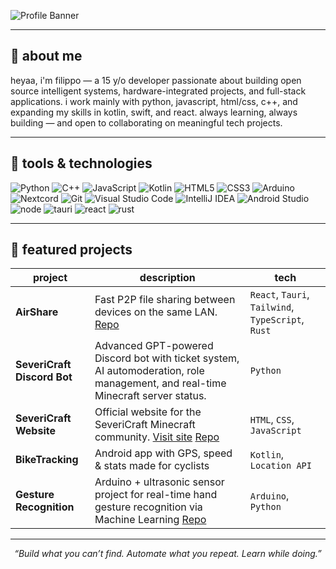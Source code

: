 ![Profile Banner](https://i.imgur.com/XwEjqih.gif)

---

## 🧠 about me

heyaa, i'm filippo — a 15 y/o developer passionate about building open source intelligent systems, hardware-integrated projects, and full-stack applications.
i work mainly with python, javascript, html/css, c++, and expanding my skills in kotlin, swift, and react.
always learning, always building — and open to collaborating on meaningful tech projects.

---

## 🚀 tools & technologies

![Python](https://img.shields.io/badge/python-3776AB?style=for-the-badge&logo=python&logoColor=white)
![C++](https://img.shields.io/badge/C++-00599C?style=flat-square&logo=C%2B%2B&logoColor=white)
![JavaScript](https://img.shields.io/badge/javascript-%23323330.svg?style=for-the-badge&logo=javascript&logoColor=%23F7DF1E)
![Kotlin](https://img.shields.io/badge/kotlin-7F52FF?style=for-the-badge&logo=kotlin&logoColor=white)
![HTML5](https://img.shields.io/badge/html5-E34F26?style=for-the-badge&logo=html5&logoColor=white)
![CSS3](https://img.shields.io/badge/css3-1572B6?style=for-the-badge&logo=css3&logoColor=white)
![Arduino](https://img.shields.io/badge/arduino-00979D?style=for-the-badge&logo=arduino&logoColor=white)
![Nextcord](https://img.shields.io/badge/nextcord-5865F2?style=for-the-badge&logo=discord&logoColor=white)
![Git](https://img.shields.io/badge/git-F05032?style=for-the-badge&logo=git&logoColor=white)
![Visual Studio Code](https://img.shields.io/badge/Visual%20Studio%20Code-007ACC?logo=visualstudiocode&logoColor=fff&style=plastic)
![IntelliJ IDEA](https://img.shields.io/badge/Intellij%20Idea-000?logo=intellij-idea&style=for-the-badge)
![Android Studio](https://img.shields.io/badge/Android%20Studio-3DDC84?style=flat&logo=android-studio&logoColor=white)
![node](https://camo.githubusercontent.com/20434f82ad2b368819a5009c31dd493a6fab8872c2b14252f07608bd9321830a/68747470733a2f2f696d672e736869656c64732e696f2f62616467652f6e6f64652e6a732d3644413535462e7376673f7374796c653d666f722d7468652d6261646765266c6f676f3d6e6f64652e6a73266c6f676f436f6c6f723d7768697465)
![tauri](https://camo.githubusercontent.com/78cf56d566ada049cbac68973b9c2055b66c6463d15a0d93ab650b1926bcb5ac/68747470733a2f2f696d672e736869656c64732e696f2f62616467652f74617572692d2532334646433133312e7376673f7374796c653d666f722d7468652d6261646765266c6f676f3d7461757269266c6f676f436f6c6f723d626c61636b)
![react](https://camo.githubusercontent.com/f93e05694a6f01f2f6a37713a454a942442a5ff2b33083891096a6f7e57842f8/68747470733a2f2f696d672e736869656c64732e696f2f62616467652f72656163742d2532333230323332612e7376673f7374796c653d666f722d7468652d6261646765266c6f676f3d7265616374266c6f676f436f6c6f723d253233363144414642)
![rust](https://camo.githubusercontent.com/eded02d9c2f715db05a273a949fb00ee1acdc796b49181047d4000f898b5915e/68747470733a2f2f696d672e736869656c64732e696f2f62616467652f727573742d2532333030303030302e7376673f7374796c653d666f722d7468652d6261646765266c6f676f3d72757374266c6f676f436f6c6f723d7768697465)


---

## 📌 featured projects

| project | description | tech |
|-----------|----------------|---------|
|  **AirShare** | Fast P2P file sharing between devices on the same LAN. [Repo](https://github.com/Gecko129/AirShare) | `React`, `Tauri`, `Tailwind`, `TypeScript`, `Rust` |
|  **SeveriCraft Discord Bot** | Advanced GPT-powered Discord bot with ticket system, AI automoderation, role management, and real-time Minecraft server status. | `Python` |
|  **SeveriCraft Website** | Official website for the SeveriCraft Minecraft community. [Visit site](https://severicraft.it) [Repo](https://github.com/Gianlu1107/severicraft-website?tab=readme-ov-file) | `HTML`, `CSS`, `JavaScript` |
|  **BikeTracking** | Android app with GPS, speed & stats made for cyclists | `Kotlin`, `Location API` |
|  **Gesture Recognition** | Arduino + ultrasonic sensor project for real-time hand gesture recognition via Machine Learning [Repo](https://github.com/Gecko129/ultrasonic_sensor_gesture_detector) | `Arduino`, `Python` |



---

<p align="center">
  <i>“Build what you can’t find. Automate what you repeat. Learn while doing.”</i>
</p>

